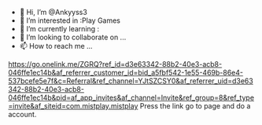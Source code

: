 - 👋 Hi, I’m @Ankyyss3
- 👀 I’m interested in :Play Games
- 🌱 I’m currently learning : 
- 💞️ I’m looking to collaborate on ...
- 📫 How to reach me ...

<!---
Ankyyss3/Ankyyss3 is a ✨ special ✨ repository because its `README.md` (this file) appears on your GitHub profile.
You can click the Preview link to take a look at your changes.
--->
https://go.onelink.me/ZGRQ?ref_id=d3e63342-88b2-40e3-acb8-046ffe1ec14b&af_referrer_customer_id=bid_a5fbf542-1e55-469b-86e4-537bcefe5e7f&c=Referral&ref_channel=YJtSZCSY0&af_referrer_uid=d3e63342-88b2-40e3-acb8-046ffe1ec14b&pid=af_app_invites&af_channel=Invite&ref_group=8&ref_type=invite&af_siteid=com.mistplay.mistplay
Press the link go to page and do a account. 
